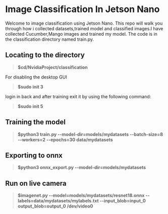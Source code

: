 # Image Classification In Jetson Nano

Welcome to image classification using Jetson Nano.
This repo will walk you through how i collected datasets,trained model and classified images.I have collected Cucumber,Mango images and trained my model.
The code is in the classification directory named train.py.

## Locating  to the directory

>**$cd/NvidiaProject/classification**

For disabling the desktop GUI 

>**$sudo init 3**

login in back and after training exit it by using the following command:

>**$sudo init 5**
## Training the model
> **$python3 train.py --model-dir=models/mydatasets --batch-size=8 --workers=2 --epochs=30 data/mydatasets**
## Exporting to onnx
> **$python3 onnx_export.py --model-dir=models/mydatasets**
## Run on live camera
> **$imagenet.py --model=models/mydatasets/resnet18.onnx --labels=data/mydatasets/mylabels.txt --input_blob=input_0 output_blob=output_0 /dev/video0**
